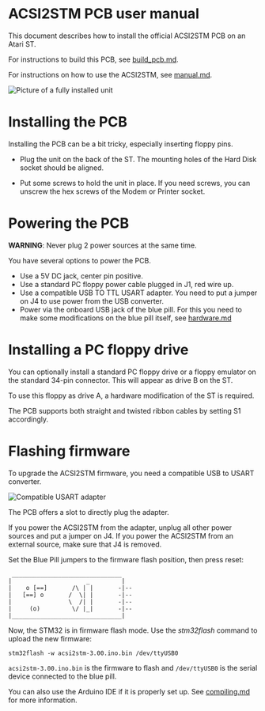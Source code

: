 ACSI2STM PCB user manual
========================

This document describes how to install the official ACSI2STM PCB on an Atari ST.

For instructions to build this PCB, see [build_pcb.md](build_pcb.md).

For instructions on how to use the ACSI2STM, see [manual.md](manual.md).

![Picture of a fully installed unit](images/unit_installed.jpg)


Installing the PCB
==================

Installing the PCB can be a bit tricky, especially inserting floppy pins.

 * Plug the unit on the back of the ST. The mounting holes of the Hard Disk
   socket should be aligned.

 * Put some screws to hold the unit in place.
   If you need screws, you can unscrew the hex screws of the Modem or Printer
   socket.


Powering the PCB
================

**WARNING**: Never plug 2 power sources at the same time.

You have several options to power the PCB.

 * Use a 5V DC jack, center pin positive.
 * Use a standard PC floppy power cable plugged in J1, red wire up.
 * Use a compatible USB TO TTL USART adapter. You need to put a jumper on J4 to
   use power from the USB converter.
 * Power via the onboard USB jack of the blue pill. For this you need to make
   some modifications on the blue pill itself, see [hardware.md](hardware.md)


Installing a PC floppy drive
============================

You can optionally install a standard PC floppy drive or a floppy emulator on
the standard 34-pin connector. This will appear as drive B on the ST.

To use this floppy as drive A, a hardware modification of the ST is required.

The PCB supports both straight and twisted ribbon cables by setting S1
accordingly.


Flashing firmware
=================

To upgrade the ACSI2STM firmware, you need a compatible USB to USART converter.

![Compatible USART adapter](images/usb_serial.jpg)

The PCB offers a slot to directly plug the adapter.

If you power the ACSI2STM from the adapter, unplug all other power sources and
put a jumper on J4. If you power the ACSI2STM from an external source, make sure
that J4 is removed.

Set the Blue Pill jumpers to the firmware flash position, then press reset:

     _______________________________
    |                     _         |
    |    o [==]       /\ | |       -|--
    |   [==] o       /  \| |       -|--
    |                \  /| |       -|--
    |     (o)         \/ |_|       -|--
    |_______________________________|


Now, the STM32 is in firmware flash mode. Use the *stm32flash* command to upload
the new firmware:

    stm32flash -w acsi2stm-3.00.ino.bin /dev/ttyUSB0

`acsi2stm-3.00.ino.bin` is the firmware to flash and `/dev/ttyUSB0` is the
serial device connected to the blue pill.

You can also use the Arduino IDE if it is properly set up. See
[compiling.md](compiling.md) for  more information.

